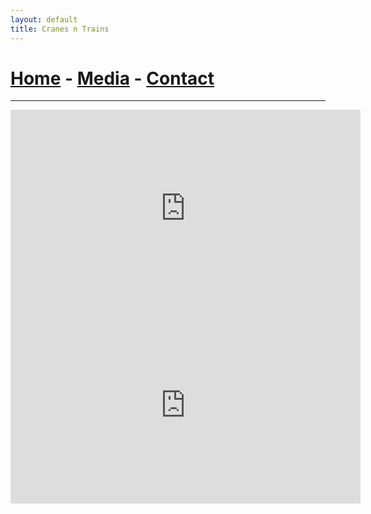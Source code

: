 ```yaml
---
layout: default
title: Cranes n Trains
---
```

# [Home](/) - [Media](/media.md) - [Contact](/contact.md)
---
<iframe width="560" height="315" src="https://www.youtube.com/embed/yIctxW47g1M" frameborder="0" allowfullscreen></iframe>
<iframe width="560" height="315" src="https://www.youtube.com/embed/BEaEUdXDUec" frameborder="0" allowfullscreen></iframe>
